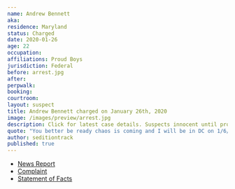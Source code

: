 ```yaml
---
name: Andrew Bennett
aka:
residence: Maryland
status: Charged
date: 2020-01-26
age: 22
occupation:
affiliations: Proud Boys
jurisdiction: Federal
before: arrest.jpg
after:
perpwalk:
booking:
courtroom:
layout: suspect
title: Andrew Bennett charged on January 26th, 2020
image: /images/preview/arrest.jpg
description: Click for latest case details. Suspects innocent until proven guilty.
quote: "You better be ready chaos is coming and I will be in DC on 1/6/2021 fighting for my freedom!"
author: seditiontrack
published: true
---
```


- [News Report](https://baltimore.cbslocal.com/2021/01/26/andrew-ryan-bennet-columbia-maryland-man-linked-us-capitol-riots/)
- [Complaint](https://www.justice.gov//file/1360786/download)
- [Statement of Facts](https://www.justice.gov//file/1360786/download)
